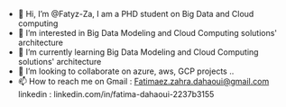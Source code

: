 - 👋 Hi, I’m @Fatyz-Za, I am a PHD student on Big Data and Cloud computing 
- 👀 I’m interested in Big Data Modeling and Cloud Computing solutions' architecture 
- 🌱 I’m currently learning Big Data Modeling and Cloud Computing solutions' architecture 
- 💞️ I’m looking to collaborate on azure, aws, GCP projects .. 
- 📫 How to reach me on Gmail : Fatimaez.zahra.dahaoui@gmail.com
linkedin : linkedin.com/in/fatima-dahaoui-2237b3155
<!---
Fatyz-Za/Fatyz-Za is a ✨ special ✨ repository because its `README.md` (this file) appears on your GitHub profile.
You can click the Preview link to take a look at your changes.
--->
